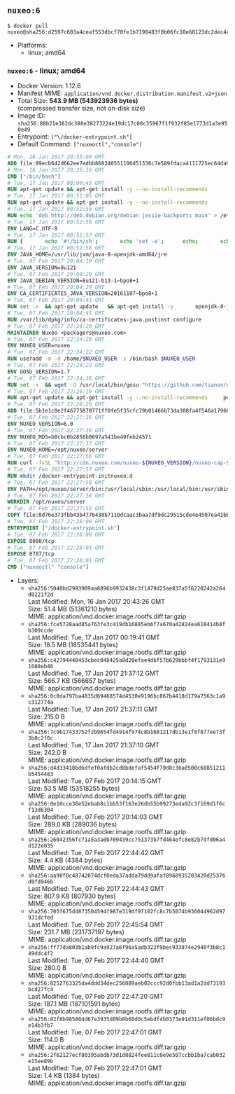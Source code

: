 ## `nuxeo:6`

```console
$ docker pull nuxeo@sha256:d2597c603a4ceaf553dbcf70fe1b7198483f0b06fc10e60123dc2dec4cd4f573
```

-	Platforms:
	-	linux; amd64

### `nuxeo:6` - linux; amd64

-	Docker Version: 1.12.6
-	Manifest MIME: `application/vnd.docker.distribution.manifest.v2+json`
-	Total Size: **543.9 MB (543923936 bytes)**  
	(compressed transfer size, not on-disk size)
-	Image ID: `sha256:88b21e382dc388e38273224e19dc17c00c35967f1f932f85e1773d1a3e950e49`
-	Entrypoint: `["\/docker-entrypoint.sh"]`
-	Default Command: `["nuxeoctl","console"]`

```dockerfile
# Mon, 16 Jan 2017 20:35:09 GMT
ADD file:89ecb642d662ee7edbb868340551106d51336c7e589fdaca4111725ec64da957 in / 
# Mon, 16 Jan 2017 20:35:16 GMT
CMD ["/bin/bash"]
# Tue, 17 Jan 2017 00:00:45 GMT
RUN apt-get update && apt-get install -y --no-install-recommends 		ca-certificates 		curl 		wget 	&& rm -rf /var/lib/apt/lists/*
# Tue, 17 Jan 2017 00:51:05 GMT
RUN apt-get update && apt-get install -y --no-install-recommends 		bzip2 		unzip 		xz-utils 	&& rm -rf /var/lib/apt/lists/*
# Tue, 17 Jan 2017 00:52:56 GMT
RUN echo 'deb http://deb.debian.org/debian jessie-backports main' > /etc/apt/sources.list.d/jessie-backports.list
# Tue, 17 Jan 2017 00:52:56 GMT
ENV LANG=C.UTF-8
# Tue, 17 Jan 2017 00:52:57 GMT
RUN { 		echo '#!/bin/sh'; 		echo 'set -e'; 		echo; 		echo 'dirname "$(dirname "$(readlink -f "$(which javac || which java)")")"'; 	} > /usr/local/bin/docker-java-home 	&& chmod +x /usr/local/bin/docker-java-home
# Tue, 17 Jan 2017 00:52:58 GMT
ENV JAVA_HOME=/usr/lib/jvm/java-8-openjdk-amd64/jre
# Tue, 07 Feb 2017 20:04:19 GMT
ENV JAVA_VERSION=8u121
# Tue, 07 Feb 2017 20:04:20 GMT
ENV JAVA_DEBIAN_VERSION=8u121-b13-1~bpo8+1
# Tue, 07 Feb 2017 20:04:20 GMT
ENV CA_CERTIFICATES_JAVA_VERSION=20161107~bpo8+1
# Tue, 07 Feb 2017 20:04:41 GMT
RUN set -x 	&& apt-get update 	&& apt-get install -y 		openjdk-8-jre-headless="$JAVA_DEBIAN_VERSION" 		ca-certificates-java="$CA_CERTIFICATES_JAVA_VERSION" 	&& rm -rf /var/lib/apt/lists/* 	&& [ "$JAVA_HOME" = "$(docker-java-home)" ]
# Tue, 07 Feb 2017 20:04:43 GMT
RUN /var/lib/dpkg/info/ca-certificates-java.postinst configure
# Tue, 07 Feb 2017 22:24:20 GMT
MAINTAINER Nuxeo <packagers@nuxeo.com>
# Tue, 07 Feb 2017 22:24:20 GMT
ENV NUXEO_USER=nuxeo
# Tue, 07 Feb 2017 22:24:22 GMT
RUN useradd -m -d /home/$NUXEO_USER -s /bin/bash $NUXEO_USER
# Tue, 07 Feb 2017 22:24:22 GMT
ENV GOSU_VERSION=1.7
# Tue, 07 Feb 2017 22:24:28 GMT
RUN set -x 	&& wget -O /usr/local/bin/gosu "https://github.com/tianon/gosu/releases/download/$GOSU_VERSION/gosu-$(dpkg --print-architecture)" 	&& wget -O /usr/local/bin/gosu.asc "https://github.com/tianon/gosu/releases/download/$GOSU_VERSION/gosu-$(dpkg --print-architecture).asc" 	&& export GNUPGHOME="$(mktemp -d)" 	&& gpg --keyserver ha.pool.sks-keyservers.net --recv-keys B42F6819007F00F88E364FD4036A9C25BF357DD4 	&& gpg --batch --verify /usr/local/bin/gosu.asc /usr/local/bin/gosu 	&& rm -r "$GNUPGHOME" /usr/local/bin/gosu.asc 	&& chmod +x /usr/local/bin/gosu 	&& gosu nobody true
# Tue, 07 Feb 2017 22:26:19 GMT
RUN apt-get update && apt-get install -y --no-install-recommends     perl     locales     pwgen     imagemagick     ffmpeg2theora     ufraw     poppler-utils     libreoffice     libwpd-tools     exiftool     ghostscript  && rm -rf /var/lib/apt/lists/*
# Tue, 07 Feb 2017 22:26:20 GMT
ADD file:5b1e1c0e2f46775870771ff0fe5f35cfc79b01466b73da308fa4f546a1796610 in /etc/ImageMagick/policy.xml 
# Tue, 07 Feb 2017 22:27:36 GMT
ENV NUXEO_VERSION=6.0
# Tue, 07 Feb 2017 22:27:36 GMT
ENV NUXEO_MD5=b8cbc0b2858b0697a541be49feb24571
# Tue, 07 Feb 2017 22:27:37 GMT
ENV NUXEO_HOME=/opt/nuxeo/server
# Tue, 07 Feb 2017 22:27:56 GMT
RUN curl -fsSL "http://cdn.nuxeo.com/nuxeo-${NUXEO_VERSION}/nuxeo-cap-${NUXEO_VERSION}-tomcat.zip" -o /tmp/nuxeo-distribution-tomcat.zip     && echo "$NUXEO_MD5 /tmp/nuxeo-distribution-tomcat.zip" | md5sum -c -     && mkdir -p /tmp/nuxeo-distribution $(dirname $NUXEO_HOME)     && unzip -q -d /tmp/nuxeo-distribution /tmp/nuxeo-distribution-tomcat.zip     && DISTDIR=$(/bin/ls /tmp/nuxeo-distribution | head -n 1)     && mv /tmp/nuxeo-distribution/$DISTDIR $NUXEO_HOME     && sed -i -e "s/^org.nuxeo.distribution.package.*/org.nuxeo.distribution.package=docker/" $NUXEO_HOME/templates/common/config/distribution.properties     && rm -rf /tmp/nuxeo-distribution*     && chmod +x $NUXEO_HOME/bin/*ctl $NUXEO_HOME/bin/*.sh
# Tue, 07 Feb 2017 22:27:57 GMT
RUN mkdir /docker-entrypoint-initnuxeo.d
# Tue, 07 Feb 2017 22:27:58 GMT
ENV PATH=/opt/nuxeo/server/bin:/usr/local/sbin:/usr/local/bin:/usr/sbin:/usr/bin:/sbin:/bin
# Tue, 07 Feb 2017 22:27:58 GMT
WORKDIR /opt/nuxeo/server
# Tue, 07 Feb 2017 22:27:59 GMT
COPY file:8d76e373fbb43b4776438b7110dcaac3baa7df9dc29515cde4e4507ea41bb412 in / 
# Tue, 07 Feb 2017 22:28:00 GMT
ENTRYPOINT ["/docker-entrypoint.sh"]
# Tue, 07 Feb 2017 22:28:00 GMT
EXPOSE 8080/tcp
# Tue, 07 Feb 2017 22:28:01 GMT
EXPOSE 8787/tcp
# Tue, 07 Feb 2017 22:28:01 GMT
CMD ["nuxeoctl" "console"]
```

-	Layers:
	-	`sha256:5040bd2983909aa8896b9932438c3f1479d25ae837a5f6220242a264d0221f2d`  
		Last Modified: Mon, 16 Jan 2017 20:43:26 GMT  
		Size: 51.4 MB (51361210 bytes)  
		MIME: application/vnd.docker.image.rootfs.diff.tar.gzip
	-	`sha256:fce5728aad85a763fe3c419db16885eb6f7a670a42824ea618414b8fb309ccde`  
		Last Modified: Tue, 17 Jan 2017 00:19:41 GMT  
		Size: 18.5 MB (18535441 bytes)  
		MIME: application/vnd.docker.image.rootfs.diff.tar.gzip
	-	`sha256:c42794440453cbec048425a8d20efae4d6f57b629bbbf4f1793131e91088eb46`  
		Last Modified: Tue, 17 Jan 2017 21:37:12 GMT  
		Size: 566.7 KB (566657 bytes)  
		MIME: application/vnd.docker.image.rootfs.diff.tar.gzip
	-	`sha256:0c0da797ba4835d69468574d4530e9196bc867b4418d179a7563c1a9c312774a`  
		Last Modified: Tue, 17 Jan 2017 21:37:11 GMT  
		Size: 215.0 B  
		MIME: application/vnd.docker.image.rootfs.diff.tar.gzip
	-	`sha256:7c9b17433752f2b9654fd4914f974c8b1681217db13e1f8f877ee73f3b0c2f0c`  
		Last Modified: Tue, 17 Jan 2017 21:37:10 GMT  
		Size: 242.0 B  
		MIME: application/vnd.docker.image.rootfs.diff.tar.gzip
	-	`sha256:d4d33418bd6dfef0afdb2cd8bdefaf5454f79d8c30a0500c68851211b5454483`  
		Last Modified: Tue, 07 Feb 2017 20:14:15 GMT  
		Size: 53.5 MB (53518255 bytes)  
		MIME: application/vnd.docker.image.rootfs.diff.tar.gzip
	-	`sha256:0e10cce36e52ebab8c1bb53f163e26db55b99273eda92c3f169d1f6cf13d6304`  
		Last Modified: Tue, 07 Feb 2017 20:14:03 GMT  
		Size: 289.0 KB (289036 bytes)  
		MIME: application/vnd.docker.image.rootfs.diff.tar.gzip
	-	`sha256:26042356fc71a5a3a0b709439cc751373b7fd464efc8e82b7dfd06a4d122e035`  
		Last Modified: Tue, 07 Feb 2017 22:44:42 GMT  
		Size: 4.4 KB (4384 bytes)  
		MIME: application/vnd.docker.image.rootfs.diff.tar.gzip
	-	`sha256:aa90f0c48742074dcf0eda37adda79dd9afaf8968935203420d25376d0fd946b`  
		Last Modified: Tue, 07 Feb 2017 22:44:43 GMT  
		Size: 807.9 KB (807930 bytes)  
		MIME: application/vnd.docker.image.rootfs.diff.tar.gzip
	-	`sha256:705f675dd873504594f987e319df97102fc8c7b5074b936044962d97931dcfed`  
		Last Modified: Tue, 07 Feb 2017 22:45:54 GMT  
		Size: 231.7 MB (231737197 bytes)  
		MIME: application/vnd.docker.image.rootfs.diff.tar.gzip
	-	`sha256:ff77da803b1ab9fc9a927a6f96a5adb322f9bec933874e2940f3b8c149ddc4f2`  
		Last Modified: Tue, 07 Feb 2017 22:44:40 GMT  
		Size: 280.0 B  
		MIME: application/vnd.docker.image.rootfs.diff.tar.gzip
	-	`sha256:8252763325da4ddd34dec256089aeb02ccc92d0fbb13ad1a2dd73193bcd27fc4`  
		Last Modified: Tue, 07 Feb 2017 22:47:20 GMT  
		Size: 187.1 MB (187101591 bytes)  
		MIME: application/vnd.docker.image.rootfs.diff.tar.gzip
	-	`sha256:82f8b985804d67e3935d09b8b60d0c5ebdf4b0373e91d311ef06bdc9e14b3fb7`  
		Last Modified: Tue, 07 Feb 2017 22:47:01 GMT  
		Size: 114.0 B  
		MIME: application/vnd.docker.image.rootfs.diff.tar.gzip
	-	`sha256:2f62127ecf80395abdb73d1d8824fee811c0e9e507ccbb1ba7cab032e15ee89b`  
		Last Modified: Tue, 07 Feb 2017 22:47:01 GMT  
		Size: 1.4 KB (1384 bytes)  
		MIME: application/vnd.docker.image.rootfs.diff.tar.gzip
